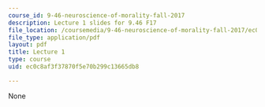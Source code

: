 ```yaml
---
course_id: 9-46-neuroscience-of-morality-fall-2017
description: Lecture 1 slides for 9.46 F17
file_location: /coursemedia/9-46-neuroscience-of-morality-fall-2017/ec0c8af3f37870f5e70b299c13665db8_MIT9_46F17_lec1.pdf
file_type: application/pdf
layout: pdf
title: Lecture 1
type: course
uid: ec0c8af3f37870f5e70b299c13665db8

---
```

None